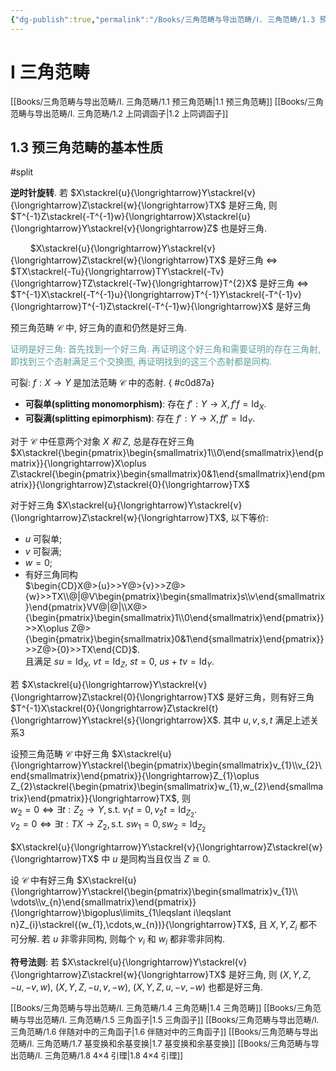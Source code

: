 ```yaml
---
{"dg-publish":true,"permalink":"/Books/三角范畴与导出范畴/Ⅰ. 三角范畴/1.3 预三角范畴的基本性质/","dgPassFrontmatter":true,"created":"2024-08-04T20:17:42.125+08:00","updated":"2024-08-05T10:16:57.514+08:00"}
---
```


# Ⅰ 三角范畴

<font size="2"> [[Books/三角范畴与导出范畴/Ⅰ. 三角范畴/1.1 预三角范畴\|1.1 预三角范畴]]  </font>
<font size="2"> [[Books/三角范畴与导出范畴/Ⅰ. 三角范畴/1.2 上同调函子\|1.2 上同调函子]] </font>
## 1.3 预三角范畴的基本性质
#split 

**逆时针旋转**. 若 $X\stackrel{u}{\longrightarrow}Y\stackrel{v}{\longrightarrow}Z\stackrel{w}{\longrightarrow}TX$ 是好三角, 则  $T^{-1}Z\stackrel{-T^{-1}w}{\longrightarrow}X\stackrel{u}{\longrightarrow}Y\stackrel{v}{\longrightarrow}Z$ 也是好三角.

$\qquad$$X\stackrel{u}{\longrightarrow}Y\stackrel{v}{\longrightarrow}Z\stackrel{w}{\longrightarrow}TX$ 是好三角
 $\Leftrightarrow$   $TX\stackrel{-Tu}{\longrightarrow}TY\stackrel{-Tv}{\longrightarrow}TZ\stackrel{-Tw}{\longrightarrow}T^{2}X$ 是好三角
 $\Leftrightarrow$   $T^{-1}X\stackrel{-T^{-1}u}{\longrightarrow}T^{-1}Y\stackrel{-T^{-1}v}{\longrightarrow}T^{-1}Z\stackrel{-T^{-1}w}{\longrightarrow}X$ 是好三角

预三角范畴 $\mathcal{C}$ 中, 好三角的直和仍然是好三角.

<font color=CadetBlue>证明是好三角: 首先找到一个好三角. 再证明这个好三角和需要证明的存在三角射, 即找到三个态射满足三个交换图, 再证明找到的这三个态射都是同构.</font>

可裂:  $f:X\longrightarrow Y$ 是加法范畴 $\mathcal{C}$ 中的态射.
{ #c0d87a}

+ **可裂单(splitting monomorphism)**: 存在 $f':Y \longrightarrow X, f'f=\mathrm{Id}_{X}$.
+ **可裂满(splitting epimorphism)**: 存在 $f':Y \longrightarrow X, ff'=\mathrm{Id}_{Y}$.

对于 $\mathcal{C}$ 中任意两个对象  $X\ 和\ Z$, 总是存在好三角 $X\stackrel{\begin{pmatrix}\begin{smallmatrix}1\\0\end{smallmatrix}\end{pmatrix}}{\longrightarrow}X\oplus Z\stackrel{\begin{pmatrix}\begin{smallmatrix}0&1\end{smallmatrix}\end{pmatrix}}{\longrightarrow}Z\stackrel{0}{\longrightarrow}TX$ 

对于好三角 $X\stackrel{u}{\longrightarrow}Y\stackrel{v}{\longrightarrow}Z\stackrel{w}{\longrightarrow}TX$, 以下等价:
+  $u$ 可裂单;
+  $v$ 可裂满;
+  $w=0$;
+ 有好三角同构<br /> $\begin{CD}X@>{u}>>Y@>{v}>>Z@>{w}>>TX\\@|@V\begin{pmatrix}\begin{smallmatrix}s\\v\end{smallmatrix}\end{pmatrix}VV@|@|\\X@>{\begin{pmatrix}\begin{smallmatrix}1\\0\end{smallmatrix}\end{pmatrix}}>>X\oplus Z@>{\begin{pmatrix}\begin{smallmatrix}0&1\end{smallmatrix}\end{pmatrix}}>>Z@>{0}>>TX\end{CD}$. <br />且满足 $su=\mathrm{Id}_{X},\ vt=\mathrm{Id}_{Z},\ st=0,\ us+tv=\mathrm{Id}_{Y}$. 

若 $X\stackrel{u}{\longrightarrow}Y\stackrel{v}{\longrightarrow}Z\stackrel{0}{\longrightarrow}TX$ 是好三角，则有好三角 $T^{-1}X\stackrel{0}{\longrightarrow}Z\stackrel{t}{\longrightarrow}Y\stackrel{s}{\longrightarrow}X$. 其中 $u,v,s,t$ 满足上述关系3

设预三角范畴 $\mathcal{C}$ 中好三角 $X\stackrel{u}{\longrightarrow}Y\stackrel{\begin{pmatrix}\begin{smallmatrix}v_{1}\\v_{2}\end{smallmatrix}\end{pmatrix}}{\longrightarrow}Z_{1}\oplus Z_{2}\stackrel{\begin{pmatrix}\begin{smallmatrix}w_{1},w_{2}\end{smallmatrix}\end{pmatrix}}{\longrightarrow}TX$, 则<br/>  $w_{2}=0 \Leftrightarrow \exists t:Z_{2}\rightarrow Y, \mathrm{s.t.\ }v_{1}t=0,v_{2}t=\mathrm{Id}_{Z_2 }$.<br/>  $v_{2}=0 \Leftrightarrow \exists t:TX\rightarrow Z_{2} , \mathrm{s.t.\ }sw_{1}=0,sw_{2}=\mathrm{Id}_{Z_2 }$

 $X\stackrel{u}{\longrightarrow}Y\stackrel{v}{\longrightarrow}Z\stackrel{w}{\longrightarrow}TX$ 中 $u$ 是同构当且仅当 $Z\cong 0$.
 
设 $\mathcal{C}$ 中有好三角 $X\stackrel{u}{\longrightarrow}Y\stackrel{\begin{pmatrix}\begin{smallmatrix}v_{1}\\ \vdots\\v_{n}\end{smallmatrix}\end{pmatrix}}{\longrightarrow}\bigoplus\limits_{1\leqslant i\leqslant n}Z_{i}\stackrel{(w_{1},\cdots,w_{n})}{\longrightarrow}TX$, 且 $X,Y,Z_{i}$ 都不可分解. 若 $u$ 非零非同构, 则每个 $v_{i}$ 和 $w_i$ 都非零非同构.

**符号法则**: 若 $X\stackrel{u}{\longrightarrow}Y\stackrel{v}{\longrightarrow}Z\stackrel{w}{\longrightarrow}TX$ 是好三角, 则 $(X,Y,Z,-u,-v,w)$, $(X,Y,Z,-u,v,-w)$, $(X,Y,Z,u,-v,-w)$ 也都是好三角.

<font size="2"> [[Books/三角范畴与导出范畴/Ⅰ. 三角范畴/1.4 三角范畴\|1.4 三角范畴]] </font>
<font size="2"> [[Books/三角范畴与导出范畴/Ⅰ. 三角范畴/1.5 三角函子\|1.5 三角函子]] </font>
<font size="2"> [[Books/三角范畴与导出范畴/Ⅰ. 三角范畴/1.6 伴随对中的三角函子\|1.6 伴随对中的三角函子]] </font>
<font size="2"> [[Books/三角范畴与导出范畴/Ⅰ. 三角范畴/1.7 基变换和余基变换\|1.7 基变换和余基变换]] </font>
<font size="2"> [[Books/三角范畴与导出范畴/Ⅰ. 三角范畴/1.8 4×4 引理\|1.8 4×4 引理]] </font>
